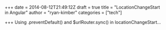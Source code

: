 +++
date = 2014-08-12T21:49:12Z
draft = true
title = "LocationChangeStart in Angular"
author = "ryan-kimber"
categories = ["tech"]

+++
Using .preventDefault() and $urlRouter.sync() in locationChangeStart...

